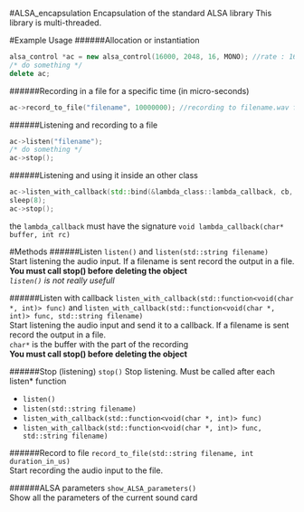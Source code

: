 #ALSA_encapsulation
Encapsulation of the standard ALSA library
This library is multi-threaded.

#Example Usage
######Allocation or instantiation
```cpp
alsa_control *ac = new alsa_control(16000, 2048, 16, MONO); //rate : 16000, frames: 2048, bits: 16
/* do something */
delete ac;
```

######Recording in a file for a specific time (in micro-seconds)
```cpp
ac->record_to_file("filename", 10000000); //recording to filename.wav for 10 seconds
```

######Listening and recording to a file
```cpp
ac->listen("filename");
/* do something */
ac->stop();
```

######Listening and using it inside an other class
```cpp
ac->listen_with_callback(std::bind(&lambda_class::lambda_callback, cb, std::placeholders::_1, std::placeholders::_2), "qsd");
sleep(8);
ac->stop();
```

the `lambda_callback` must have the signature `void lambda_callback(char* buffer, int rc)`

#Methods
######Listen
`listen()` and `listen(std::string filename)`<br>
Start listening the audio input. If a filename is sent record the output in a file.<br>
**You must call stop() before deleting the object**<br>
*`listen()` is not really usefull*<br>

######Listen with callback
`listen_with_callback(std::function<void(char *, int)> func)` and `listen_with_callback(std::function<void(char *, int)> func, std::string filename)` <br>
Start listening the audio input and send it to a callback. If a filename is sent record the output in a file.<br>
`char*` is the buffer with the part of the recording<br>
**You must call stop() before deleting the object**<br>

######Stop (listening)
`stop()`
Stop listening. Must be called after each listen* function
- `listen()`
- `listen(std::string filename)`
- `listen_with_callback(std::function<void(char *, int)> func)`
- `listen_with_callback(std::function<void(char *, int)> func, std::string filename)`

######Record to file
`record_to_file(std::string filename, int duration_in_us)`<br>
Start recording the audio input to the file.

######ALSA parameters
`show_ALSA_parameters()`<br>
Show all the parameters of the current sound card
